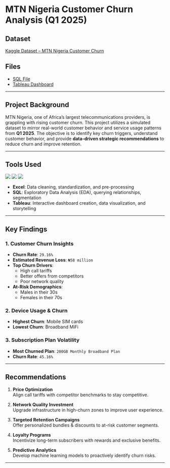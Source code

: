 # MTN Nigeria Customer Churn Analysis (Q1 2025)


## Dataset
[Kaggle Dataset – MTN Nigeria Customer Churn](https://www.kaggle.com/datasets/oluwademiladeadeniyi/mtn-nigeria-customer-churn)

## Files 
- [SQL File](https://github.com/Ratau-Lebohang/Lebohang-Analytics-Portfolio/blob/d459da64f3a7c1e52f9556a776e2d787229fc740/Retail%20Sales/Retail%20Analysis.sql)
- [Tableau Dashboard](https://public.tableau.com/app/profile/lebohang.ratau/vizzes)
---

## Project Background

MTN Nigeria, one of Africa’s largest telecommunications providers, is grappling with rising customer churn. This project utilizes a simulated dataset to mirror real-world customer behavior and service usage patterns from **Q1 2025**. The objective is to identify key churn triggers, understand customer behavior, and provide **data-driven strategic recommendations** to reduce churn and improve retention.

---

## Tools Used 

<p align="left">
  <img src="https://img.shields.io/badge/Excel-217346?style=for-the-badge&logo=microsoft-excel&logoColor=white"/>
  <img src="https://img.shields.io/badge/SQL-4479A1?style=for-the-badge&logo=postgresql&logoColor=white"/>
  <img src="https://img.shields.io/badge/Tableau-E97627?style=for-the-badge&logo=tableau&logoColor=white"/>
</p> 

- **Excel**: Data cleaning, standardization, and pre-processing 
- **SQL**: Exploratory Data Analysis (EDA), querying relationships, segmentation
- **Tableau**: Interactive dashboard creation, data visualization, and storytelling

---

## Key Findings

### 1. Customer Churn Insights
- **Churn Rate**: `29.16%`
- **Estimated Revenue Loss**: `₦58 million`
- **Top Churn Drivers**:  
  - High call tariffs  
  - Better offers from competitors  
  - Poor network quality  
- **At-Risk Demographics**:  
  - Males in their 30s  
  - Females in their 70s  

### 2. Device Usage & Churn
- **Highest Churn**: Mobile SIM cards  
- **Lowest Churn**: Broadband MiFi  

### 3. Subscription Plan Volatility
- **Most Churned Plan**: `200GB Monthly Broadband Plan`  
- **Churn Rate**: `45.16%`

---

## Recommendations

1. **Price Optimization**  
   Align call tariffs with competitor benchmarks to stay competitive.

2. **Network Quality Investment**  
   Upgrade infrastructure in high-churn zones to improve user experience.

3. **Targeted Retention Campaigns**  
   Offer personalized bundles & discounts to at-risk customer segments.

4. **Loyalty Programs**  
   Incentivize long-term subscribers with rewards and exclusive benefits.

5. **Predictive Analytics**  
   Develop machine learning models to proactively identify churn risks.


---


